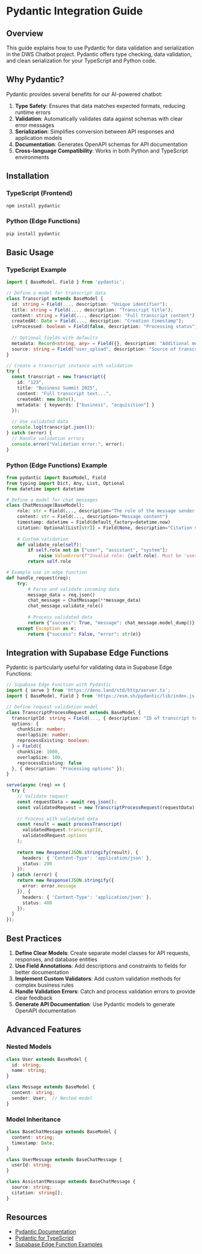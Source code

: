 # Pydantic Integration Guide

## Overview

This guide explains how to use Pydantic for data validation and serialization in the DWS Chatbot project. Pydantic offers type checking, data validation, and clean serialization for your TypeScript and Python code.

## Why Pydantic?

Pydantic provides several benefits for our AI-powered chatbot:

1. **Type Safety**: Ensures that data matches expected formats, reducing runtime errors
2. **Validation**: Automatically validates data against schemas with clear error messages
3. **Serialization**: Simplifies conversion between API responses and application models
4. **Documentation**: Generates OpenAPI schemas for API documentation
5. **Cross-language Compatibility**: Works in both Python and TypeScript environments

## Installation

### TypeScript (Frontend)

```bash
npm install pydantic
```

### Python (Edge Functions)

```bash
pip install pydantic
```

## Basic Usage

### TypeScript Example

```typescript
import { BaseModel, Field } from 'pydantic';

// Define a model for transcript data
class Transcript extends BaseModel {
  id: string = Field(..., description: "Unique identifier");
  title: string = Field(..., description: "Transcript title");
  content: string = Field(..., description: "Full transcript content");
  createdAt: Date = Field(..., description: "Creation timestamp");
  isProcessed: boolean = Field(false, description: "Processing status");
  
  // Optional fields with defaults
  metadata: Record<string, any> = Field({}, description: "Additional metadata");
  source: string = Field("user_upload", description: "Source of transcript");
}

// Create a transcript instance with validation
try {
  const transcript = new Transcript({
    id: "123",
    title: "Business Summit 2025",
    content: "Full transcript text...",
    createdAt: new Date(),
    metadata: { keywords: ["business", "acquisition"] }
  });
  
  // Use validated data
  console.log(transcript.json());
} catch (error) {
  // Handle validation errors
  console.error("Validation error:", error);
}
```

### Python (Edge Functions) Example

```python
from pydantic import BaseModel, Field
from typing import Dict, Any, List, Optional
from datetime import datetime

# Define a model for chat messages
class ChatMessage(BaseModel):
    role: str = Field(..., description="The role of the message sender (user/assistant)")
    content: str = Field(..., description="Message content")
    timestamp: datetime = Field(default_factory=datetime.now)
    citation: Optional[List[str]] = Field(None, description="Citation sources if any")
    
    # Custom validation
    def validate_role(self):
        if self.role not in ["user", "assistant", "system"]:
            raise ValueError(f"Invalid role: {self.role}. Must be 'user', 'assistant', or 'system'")
        return self.role

# Example use in edge function
def handle_request(req):
    try:
        # Parse and validate incoming data
        message_data = req.json()
        chat_message = ChatMessage(**message_data)
        chat_message.validate_role()
        
        # Process validated data
        return {"success": True, "message": chat_message.model_dump()}
    except Exception as e:
        return {"success": False, "error": str(e)}
```

## Integration with Supabase Edge Functions

Pydantic is particularly useful for validating data in Supabase Edge Functions:

```typescript
// Supabase Edge Function with Pydantic
import { serve } from 'https://deno.land/std/http/server.ts';
import { BaseModel, Field } from 'https://esm.sh/pydantic/lib/index.js';

// Define request validation model
class TranscriptProcessRequest extends BaseModel {
  transcriptId: string = Field(..., { description: "ID of transcript to process" });
  options: {
    chunkSize: number;
    overlapSize: number;
    reprocessExisting: boolean;
  } = Field({
    chunkSize: 1000,
    overlapSize: 100,
    reprocessExisting: false
  }, { description: "Processing options" });
}

serve(async (req) => {
  try {
    // Validate request
    const requestData = await req.json();
    const validatedRequest = new TranscriptProcessRequest(requestData);
    
    // Process with validated data
    const result = await processTranscript(
      validatedRequest.transcriptId,
      validatedRequest.options
    );
    
    return new Response(JSON.stringify(result), {
      headers: { 'Content-Type': 'application/json' },
      status: 200
    });
  } catch (error) {
    return new Response(JSON.stringify({
      error: error.message
    }), {
      headers: { 'Content-Type': 'application/json' },
      status: 400
    });
  }
});
```

## Best Practices

1. **Define Clear Models**: Create separate model classes for API requests, responses, and database entities
2. **Use Field Annotations**: Add descriptions and constraints to fields for better documentation
3. **Implement Custom Validators**: Add custom validation methods for complex business rules
4. **Handle Validation Errors**: Catch and process validation errors to provide clear feedback
5. **Generate API Documentation**: Use Pydantic models to generate OpenAPI documentation

## Advanced Features

### Nested Models

```typescript
class User extends BaseModel {
  id: string;
  name: string;
}

class Message extends BaseModel {
  content: string;
  sender: User;  // Nested model
}
```

### Model Inheritance

```typescript
class BaseChatMessage extends BaseModel {
  content: string;
  timestamp: Date;
}

class UserMessage extends BaseChatMessage {
  userId: string;
}

class AssistantMessage extends BaseChatMessage {
  source: string;
  citation: string[];
}
```

## Resources

- [Pydantic Documentation](https://docs.pydantic.dev/)
- [Pydantic for TypeScript](https://github.com/pydantic/pydantic-ts)
- [Supabase Edge Function Examples](https://supabase.com/docs/guides/functions/examples)